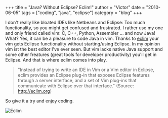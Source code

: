 +++
title = "Java? Without Eclipse? Eclim!"
author = "Victor"
date = "2010-06-05"
tags = ["coding", "java", "eclipse"]
category = "blog"
+++

I don't really like bloated IDEs like Netbeans and Eclipse: Too much functionality, so you might get confused and frustrated. I rather use my one and only friend called vim: C, C++, Python, Assembler ... and now Java! What? Yes, it can be a pleasure to code Java in vim. Thanks to [eclim][1] your vim gets Eclipse functionality without starting/using Eclipse. In my opinion vim ist the best editor I've ever seen. But vim lacks native Java support and some other freatures (great tools for developer productivity) you'll get in Eclipse. And that is where eclim comes into play. 

>"Instead of trying to write an IDE in Vim  or a Vim editor in Eclipse, eclim provides an Eclipse plug-in that exposes Eclipse features through a server interface, and a set of Vim plug-ins that  
communicate with Eclipse over that interface." (Source: <http://eclim.org>)

So give it a try and enjoy coding.

![Eclim](http://dl.dornea.nu/img/2010/164/eclim-screenshot.jpg)

 [1]: http://eclim.org "Eclim"

